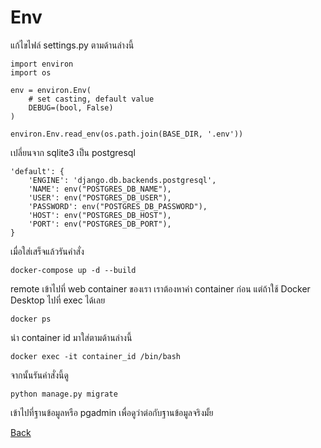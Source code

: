 # Env

แก้ไขไฟล์ settings.py ตามด้านล่างนี้

```
import environ
import os
```

```
env = environ.Env(
    # set casting, default value
    DEBUG=(bool, False)
)
```

```
environ.Env.read_env(os.path.join(BASE_DIR, '.env'))
```

เปลี่ยนจาก sqlite3 เป็น postgresql

```
'default': {
    'ENGINE': 'django.db.backends.postgresql',
    'NAME': env("POSTGRES_DB_NAME"),
    'USER': env("POSTGRES_DB_USER"),
    'PASSWORD': env("POSTGRES_DB_PASSWORD"),
    'HOST': env("POSTGRES_DB_HOST"),
    'PORT': env("POSTGRES_DB_PORT"),
}
```

เมื่อใส่เสร็จแล้วรันคำสั่ง
```
docker-compose up -d --build
```

remote เข้าไปที่ web container ของเรา เราต้องหาค่า container ก่อน แต่ถ้าใช้ Docker Desktop ไปที่ exec ได้เลย
```
docker ps
```

นำ container id มาใส่ตามด้านล่างนี้
```
docker exec -it container_id /bin/bash
```

จากนั้นรันคำสั่งนี้ดู
```
python manage.py migrate
```

เข้าไปที่ฐานข้อมูลหรือ pgadmin เพื่อดูว่าต่อกับฐานข้อมูลจริงมั้ย

[Back](/day3/README.md)